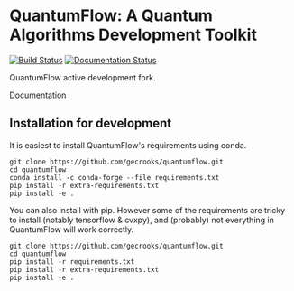 
# QuantumFlow: A Quantum Algorithms Development Toolkit

[![Build Status](https://travis-ci.org/gecrooks/quantumflow-dev.svg?branch=master)](https://travis-ci.org/gecrooks/quantumflow-dev) [![Documentation Status](https://readthedocs.org/projects/quantumflow/badge/?version=latest)](https://quantumflow.readthedocs.io/en/latest/?badge=latest)


QuantumFlow active development fork.

[Documentation](https://quantumflow.readthedocs.io/en/latest/)

## Installation for development

It is easiest to install QuantumFlow's requirements using conda.
```
git clone https://github.com/gecrooks/quantumflow.git
cd quantumflow
conda install -c conda-forge --file requirements.txt
pip install -r extra-requirements.txt
pip install -e .
```

You can also install with pip. However some of the requirements are tricky to install (notably tensorflow & cvxpy), and (probably) not everything in QuantumFlow will work correctly.
```
git clone https://github.com/gecrooks/quantumflow.git
cd quantumflow
pip install -r requirements.txt
pip install -r extra-requirements.txt
pip install -e .
```
